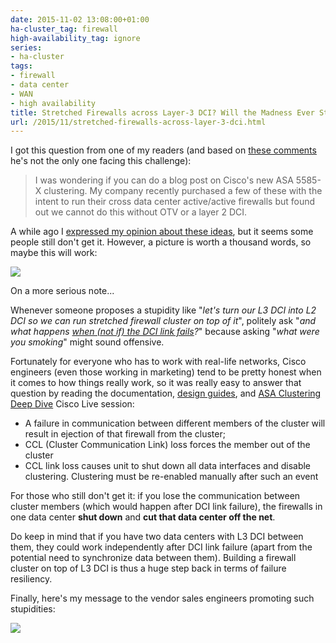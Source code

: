 ```yaml
---
date: 2015-11-02 13:08:00+01:00
ha-cluster_tag: firewall
high-availability_tag: ignore
series:
- ha-cluster
tags:
- firewall
- data center
- WAN
- high availability
title: Stretched Firewalls across Layer-3 DCI? Will the Madness Ever Stop?
url: /2015/11/stretched-firewalls-across-layer-3-dci.html
---
```

I got this question from one of my readers (and based on [these comments](http://blog.ipspace.net/2015/10/sometimes-you-have-to-decide-how-badly.html?showComment=1444734501354#c3913979959302428031) he's not the only one facing this challenge):

> I was wondering if you can do a blog post on Cisco\'s new ASA 5585-X clustering. My company recently purchased a few of these with the intent to run their cross data center active/active firewalls but found out we cannot do this without OTV or a layer 2 DCI.

A while ago I [expressed my opinion about these ideas](http://blog.ipspace.net/2011/04/distributed-firewalls-how-badly-do-you.html), but it seems some people still don't get it. However, a picture is worth a thousand words, so maybe this will work:
<!--more-->
![](/2015/11/s500-Triple-facepalm.jpg)

On a more serious note...

Whenever someone proposes a stupidity like "*let's turn our L3 DCI into L2 DCI so we can run stretched firewall cluster on top of it*", politely ask "*and what happens* [*when (not if) the DCI link fails*](http://blog.ipspace.net/2012/10/if-something-can-fail-it-will.html)*?*" because asking "*what were you smoking*" might sound offensive.

Fortunately for everyone who has to work with real-life networks, Cisco engineers (even those working in marketing) tend to be pretty honest when it comes to how things really work, so it was really easy to answer that question by reading the documentation, [design guides](http://www.cisco.com/c/en/us/td/docs/solutions/Enterprise/Data_Center/VMDC/ASA_Cluster/ASA_Cluster/ASA_Cluster.html), and [ASA Clustering Deep Dive](https://www.ciscolive.com/online/connect/sessionDetail.ww?SESSION_ID=76601) Cisco Live session:

-   A failure in communication between different members of the cluster will result in ejection of that firewall from the cluster;
-   CCL (Cluster Communication Link) loss forces the member out of the cluster
-   CCL link loss causes unit to shut down all data interfaces and disable clustering. Clustering must be re-enabled manually after such an event

For those who still don't get it: if you lose the communication between cluster members (which would happen after DCI link failure), the firewalls in one data center **shut down** and **cut that data center off the net**.

Do keep in mind that if you have two data centers with L3 DCI between them, they could work independently after DCI link failure (apart from the potential need to synchronize data between them). Building a firewall cluster on top of L3 DCI is thus a huge step back in terms of failure resiliency.

Finally, here's my message to the vendor sales engineers promoting such stupidities:

![](/2015/11/s500-Enough+of+this+shit.jpg)

